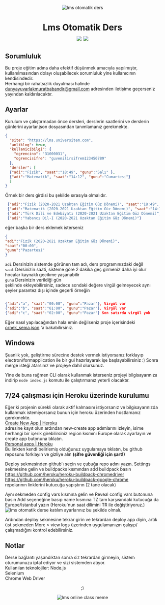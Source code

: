 <p align="center">
<p align="center" href="#">
 <img alt="lms otomatik ders" src="https://i.ibb.co/sjPG3ZV/Yeni-Proje.png">
</p>

<h1 align="center">
Lms Otomatik Ders
<br>
<a target="_blank" href="https://www.codefactor.io/repository/github/murathasev/lms-otomatik-ders/issues"><img src="https://img.shields.io/codefactor/grade/github/murathasev/lms-otomatik-ders"></a>
<img src="https://img.shields.io/badge/Version-0.0.1-blue">
</h1> 

## Sorumluluk
Bu proje eğitim adına daha efektif düşünmek amacıyla yapılmıştır, kullanılmasından dolayı oluşabilecek sorumluluk yine kullanıcının kendisindedir.
<br>Herhangi bir rahatsızlık duyulması halinde dunyayuvarlakmuratbabandir@gmail.com adresinden iletişime geçerseniz yayından kaldırılacaktır.

## Ayarlar

Kurulum ve çalıştırmadan önce dersleri, derslerin saatlerini ve derslerin günlerini ayarlar.json dosyasından tanımlamanız gerekmekte.
````json
{
  "site": "https://lms.universitem.com",
  "anliklog": true,
  "kullanicibilgi": {
    "ogrencino": "31000031",
    "ogrencisifre": "guvenilirsifrem123456789"
  },
  "dersler": [
  {"adi":"Fizik", "saat":"18:49", "gunu":"Salı" },
  {"adi":"Matematik", "saat":"14:12", "gunu":"Cumartesi"}
  ]
}

````

Örnek bir ders girdisi bu şekilde sırasıyla olmalıdır.
````json
 {"adi":"Fizik (2020-2021 Uzaktan Eğitim Güz Dönemi)", "saat":"18:49", "gunu":"Salı" },
 {"adi":"Matematik (2020-2021 Uzaktan Eğitim Güz Dönemi)", "saat":"14:12", "gunu":"Pazartesi"},
 {"adi":"Türk Dili ve Edebiyatı (2020-2021 Uzaktan Eğitim Güz Dönemi)", "saat":"14:12", "gunu":"Cumartesi"},
 {"adi":"Yabancı Dil-I (2020-2021 Uzaktan Eğitim Güz Dönemi)"}

````

eğer başka bir ders eklemek isterseniz 
````json
{
"adi":"Fizik (2020-2021 Uzaktan Eğitim Güz Dönemi)", 
"saat":"00:00", 
"gunu":"Pazartesi" 
} 

````
```adi``` Dersinizin sistemde görünen tam adı, ders programınızdaki değil<br>
```saat``` Dersinizin saati, sisteme göre 2 dakika geç girmeniz daha iyi olur hocalar kaynaklı gecikme yaşanabilir<br>
```gunu``` Dersinizin verildiği gün<br>
şeklinde ekleyebilirsiniz, sadece sondaki değere virgül gelmeyecek aynı şeyler parantez dışı içinde geçerli örneğin<br>
````json

{"adi":"a", "saat":"00:00", "gunu":"Pazar"}, Virgül var
{"adi":"b", "saat":"01:00", "gunu":"Pazar"}, Virgül var
{"adi":"c", "saat":"02:00", "gunu":"Pazar"} Son satırda virgül yok
````
Eğer nasıl yapılacağından hala emin değilseniz proje içerisindeki [ornek_sema.json](https://github.com/murathasev/lms-otomatik-ders/blob/main/veri/ornek_sema.json) 'a bakabilirsiniz.

## Windows 
Şuanlık yok, geliştirme sürecine destek vermek istiyorsanız forklayıp electron/formapplication ile bir gui hazırlayarak işe başlayabilirsiniz :) Sonra merge isteği atarsınız ve projeye dahil olursunuz.

Yine de buna rağmen CLI olarak kullanmak isterseniz projeyi bilgisayarınıza indirip `node index.js` komutu ile çalıştırmanız yeterli olacaktır. 


## 7/24 çalışması için Heroku üzerinde kurulumu

Eğer ki projenin sürekli olarak aktif kalmasını istiyorsanız ve bilgisayarınızda kullanmak istemiyorsanız bunun için heroku üzerinden hostlamanız gerekmekte.<br>
[Create New App | Heroku](https://dashboard.heroku.com/new-app)<br>
adresine kayıt olun ardından new-create app adımlarını izleyin, isime herhangi bir içerik girebilirsiniz region kısmını Europe olarak ayarlayın ve create app butonuna tıklatın.<br>
[Personal apps | Heroku](https://dashboard.heroku.com/apps)<br>
Bu linkten kendi belirlemiş olduğunuz uygulamaya tıklatın, bu github reposunu forklayın ve gizliye alın **(şifre güvenliği için şart!)** 

Deploy sekmesinden github'ı seçin ve çubuğa repo adını yazın. 
Settings sekmesine gelin ve buildpacks kısmından add buildpack basın<br>
https://github.com/heroku/heroku-buildpack-chromedriver <br>
https://github.com/heroku/heroku-buildpack-google-chrome <br>
repolarının linklerini kutucuğa yapıştırın (2 tane olacak)

Aynı sekmeden config vars kısmına gelin ve Reveal config vars butonuna basın 
Add seçeneğine basıp name kısmına TZ tam karşısındaki kutucuğa da Europe/Istanbul yazın (Heroku'nun saat dilimini TR ile değiştiriyoruz.)
![lms otomatik derse katılım](https://i.ibb.co/B4q9Zks/Ekran-Al-nt-s.png)
ayarlarınız bu şekilde olmalı.

Ardından deploy sekmesine tekrar girin ve tekrardan deploy app diyin, artık üst sekmeden More > view logs üzerinden uygulamanızın çalışıp/çalışmadığını kontrol edebilirsiniz.


## Notlar
Derse bağlantı yaşandıktan sonra siz tekrardan girmeyin, sistem oturumunuzu iptal ediyor ve sizi sistemden atıyor. <br>
Kullanılan teknolojiler: Node.js<br>Selenium<br>Chrome Web Driver<br>

<p align="center">;)</p>
<p align="center">
<img src="https://i.ibb.co/XSgGwc1/tumblr-8889736458387c9182f7c74fc0118e8e-f6b2fd11-640.png" alt="lms online class meme">
</p>
</p>
